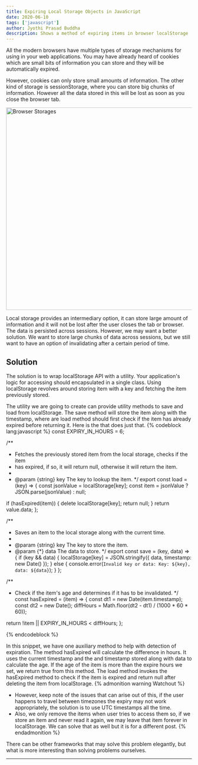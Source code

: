 ```yaml
---
title: Expiring Local Storage Objects in JavaScript
date: 2020-06-10
tags: ['javascript']
author: Jyothi Prasad Buddha
description: Shows a method of expiring items in browser localStorage
---
```

All the modern browsers have multiple types of storage mechanisms for using in your web applications. You may have already heard of cookies which are small bits of information you can store and they will be automatically expired.

However, cookies can only store small amounts of information. The other kind of storage is sessionStorage, where you can store big chunks of information. However all the data stored in this will be lost as soon as you close the browser tab.

<a data-flickr-embed="true" href="https://www.flickr.com/photos/140760885@N04/49959194511/in/dateposted/" title="Browser Storages"><img src="https://live.staticflickr.com/65535/49959194511_65bced3703_z.jpg" width="640" height="549" alt="Browser Storages"></a><script async src="//embedr.flickr.com/assets/client-code.js" charset="utf-8"></script>

Local storage provides an intermediary option, it can store large amount of information and it will not be lost after the user closes the tab or browser. The data is persisted across sessions. However, we may want a better solution. We want to store large chunks of data across sessions, but we still want to have an option of invalidating after a certain period of time.

## Solution
The solution is to wrap localStorage API with a utility. Your application's logic for accessing should encapsulated in a single class. Using localStorage revolves around storing item with a key and fetching the item previously stored.

The utility we are going to create can provide utility methods to save and load from localStorage. The save method will store the item along with the timestamp, where are load method should first check if the item has already expired before returning it. Here is the that does just that.
{% codeblock lang:javascript %}
const EXPIRY_IN_HOURS = 6;

/**
 * Fetches the previously stored item from the local storage, checks if the item
 * has expired, if so, it will return null, otherwise it will return the item.
 *
 * @param {string} key The key to lookup the item.
 */
export const load = (key) => {
  const jsonValue = localStorage[key];
  const item = jsonValue ? JSON.parse(jsonValue) : null;

  if (hasExpired(item)) {
    delete localStorage[key];
    return null;
  }
  return value.data;
};

/**
 * Saves an item to the local storage along with the current time.
 *
 * @param {string} key The key to store the item.
 * @param {*} data The data to store.
 */
export const save = (key, data) => {
  if (key && data) {
    localStorage[key] = JSON.stringify({ data, timestamp: new Date() });
  } else {
    console.error(`Invalid key or data: Key: ${key}, data: ${data}`);
  }
};

/**
 * Check if the item's age and determines if it has to be invalidated.
 */
const hasExpired = (item) => {
  const dt1 = new Date(item.timestamp);
  const dt2 = new Date();
  diffHours = Math.floor(dt2 - dt1) / (1000 * 60 * 60));

  return !item || EXPIRY_IN_HOURS < diffHours;
};

{% endcodeblock %}

In this snippet, we have one auxiliary method to help with detection of expiration. The method hasExpired will calculate the difference in hours. It uses the current timestamp and the and timestamp stored along with data to calculate the age. If the age of the item is more than the expire hours we set, we return true from this method. The load method invokes the hasExpired method to check if the item is expired and return null after deleting the item from localStorage.
{% admonition warning Watchout %}
* However, keep note of the issues that can arise out of this, if the user happens to travel between timezones the expiry may not work appropriately, the solution is to use UTC timestamps all the time.
* Also, we only remove the items when user tries to access them so, if we store an item and never read it again, we may leave that item forever in localStorage. We can solve that as well but it is for a different post.
{% endadmonition %}

There can be other frameworks that may solve this problem elegantly, but what is more interesting than solving problems ourselves.

---
